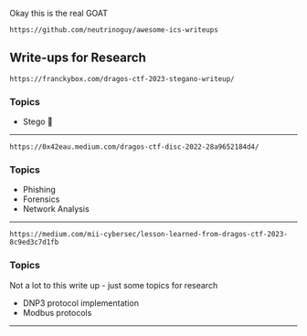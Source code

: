 Okay this is the real GOAT
```
https://github.com/neutrinoguy/awesome-ics-writeups
```
## Write-ups for Research
```
https://franckybox.com/dragos-ctf-2023-stegano-writeup/
```
### Topics
- Stego 🤢
-----------
```
https://0x42eau.medium.com/dragos-ctf-disc-2022-28a9652184d4/
```
### Topics
- Phishing
- Forensics
- Network Analysis
--------------------
```
https://medium.com/mii-cybersec/lesson-learned-from-dragos-ctf-2023-8c9ed3c7d1fb
```
### Topics
Not a lot to this write up - just some topics for research
- DNP3 protocol implementation
- Modbus protocols
----------
